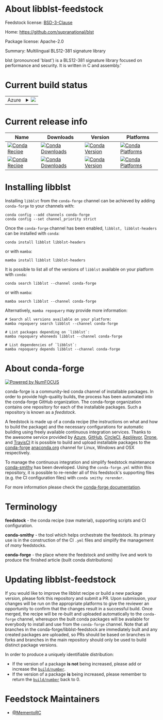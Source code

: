 About libblst-feedstock
=======================

Feedstock license: [BSD-3-Clause](https://github.com/conda-forge/libblst-feedstock/blob/main/LICENSE.txt)

Home: https://github.com/supranational/blst

Package license: Apache-2.0

Summary: Multilingual BLS12-381 signature library

blst (pronounced 'blast') is a BLS12-381 signature library focused
on performance and security. It is written in C and assembly.'


Current build status
====================


<table>
    
  <tr>
    <td>Azure</td>
    <td>
      <details>
        <summary>
          <a href="https://dev.azure.com/conda-forge/feedstock-builds/_build/latest?definitionId=23687&branchName=main">
            <img src="https://dev.azure.com/conda-forge/feedstock-builds/_apis/build/status/libblst-feedstock?branchName=main">
          </a>
        </summary>
        <table>
          <thead><tr><th>Variant</th><th>Status</th></tr></thead>
          <tbody><tr>
              <td>linux_64</td>
              <td>
                <a href="https://dev.azure.com/conda-forge/feedstock-builds/_build/latest?definitionId=23687&branchName=main">
                  <img src="https://dev.azure.com/conda-forge/feedstock-builds/_apis/build/status/libblst-feedstock?branchName=main&jobName=linux&configuration=linux%20linux_64_" alt="variant">
                </a>
              </td>
            </tr><tr>
              <td>linux_aarch64</td>
              <td>
                <a href="https://dev.azure.com/conda-forge/feedstock-builds/_build/latest?definitionId=23687&branchName=main">
                  <img src="https://dev.azure.com/conda-forge/feedstock-builds/_apis/build/status/libblst-feedstock?branchName=main&jobName=linux&configuration=linux%20linux_aarch64_" alt="variant">
                </a>
              </td>
            </tr><tr>
              <td>linux_ppc64le</td>
              <td>
                <a href="https://dev.azure.com/conda-forge/feedstock-builds/_build/latest?definitionId=23687&branchName=main">
                  <img src="https://dev.azure.com/conda-forge/feedstock-builds/_apis/build/status/libblst-feedstock?branchName=main&jobName=linux&configuration=linux%20linux_ppc64le_" alt="variant">
                </a>
              </td>
            </tr><tr>
              <td>osx_64</td>
              <td>
                <a href="https://dev.azure.com/conda-forge/feedstock-builds/_build/latest?definitionId=23687&branchName=main">
                  <img src="https://dev.azure.com/conda-forge/feedstock-builds/_apis/build/status/libblst-feedstock?branchName=main&jobName=osx&configuration=osx%20osx_64_" alt="variant">
                </a>
              </td>
            </tr><tr>
              <td>osx_arm64</td>
              <td>
                <a href="https://dev.azure.com/conda-forge/feedstock-builds/_build/latest?definitionId=23687&branchName=main">
                  <img src="https://dev.azure.com/conda-forge/feedstock-builds/_apis/build/status/libblst-feedstock?branchName=main&jobName=osx&configuration=osx%20osx_arm64_" alt="variant">
                </a>
              </td>
            </tr><tr>
              <td>win_64</td>
              <td>
                <a href="https://dev.azure.com/conda-forge/feedstock-builds/_build/latest?definitionId=23687&branchName=main">
                  <img src="https://dev.azure.com/conda-forge/feedstock-builds/_apis/build/status/libblst-feedstock?branchName=main&jobName=win&configuration=win%20win_64_" alt="variant">
                </a>
              </td>
            </tr>
          </tbody>
        </table>
      </details>
    </td>
  </tr>
</table>

Current release info
====================

| Name | Downloads | Version | Platforms |
| --- | --- | --- | --- |
| [![Conda Recipe](https://img.shields.io/badge/recipe-libblst-green.svg)](https://anaconda.org/conda-forge/libblst) | [![Conda Downloads](https://img.shields.io/conda/dn/conda-forge/libblst.svg)](https://anaconda.org/conda-forge/libblst) | [![Conda Version](https://img.shields.io/conda/vn/conda-forge/libblst.svg)](https://anaconda.org/conda-forge/libblst) | [![Conda Platforms](https://img.shields.io/conda/pn/conda-forge/libblst.svg)](https://anaconda.org/conda-forge/libblst) |
| [![Conda Recipe](https://img.shields.io/badge/recipe-libblst--headers-green.svg)](https://anaconda.org/conda-forge/libblst-headers) | [![Conda Downloads](https://img.shields.io/conda/dn/conda-forge/libblst-headers.svg)](https://anaconda.org/conda-forge/libblst-headers) | [![Conda Version](https://img.shields.io/conda/vn/conda-forge/libblst-headers.svg)](https://anaconda.org/conda-forge/libblst-headers) | [![Conda Platforms](https://img.shields.io/conda/pn/conda-forge/libblst-headers.svg)](https://anaconda.org/conda-forge/libblst-headers) |

Installing libblst
==================

Installing `libblst` from the `conda-forge` channel can be achieved by adding `conda-forge` to your channels with:

```
conda config --add channels conda-forge
conda config --set channel_priority strict
```

Once the `conda-forge` channel has been enabled, `libblst, libblst-headers` can be installed with `conda`:

```
conda install libblst libblst-headers
```

or with `mamba`:

```
mamba install libblst libblst-headers
```

It is possible to list all of the versions of `libblst` available on your platform with `conda`:

```
conda search libblst --channel conda-forge
```

or with `mamba`:

```
mamba search libblst --channel conda-forge
```

Alternatively, `mamba repoquery` may provide more information:

```
# Search all versions available on your platform:
mamba repoquery search libblst --channel conda-forge

# List packages depending on `libblst`:
mamba repoquery whoneeds libblst --channel conda-forge

# List dependencies of `libblst`:
mamba repoquery depends libblst --channel conda-forge
```


About conda-forge
=================

[![Powered by
NumFOCUS](https://img.shields.io/badge/powered%20by-NumFOCUS-orange.svg?style=flat&colorA=E1523D&colorB=007D8A)](https://numfocus.org)

conda-forge is a community-led conda channel of installable packages.
In order to provide high-quality builds, the process has been automated into the
conda-forge GitHub organization. The conda-forge organization contains one repository
for each of the installable packages. Such a repository is known as a *feedstock*.

A feedstock is made up of a conda recipe (the instructions on what and how to build
the package) and the necessary configurations for automatic building using freely
available continuous integration services. Thanks to the awesome service provided by
[Azure](https://azure.microsoft.com/en-us/services/devops/), [GitHub](https://github.com/),
[CircleCI](https://circleci.com/), [AppVeyor](https://www.appveyor.com/),
[Drone](https://cloud.drone.io/welcome), and [TravisCI](https://travis-ci.com/)
it is possible to build and upload installable packages to the
[conda-forge](https://anaconda.org/conda-forge) [anaconda.org](https://anaconda.org/)
channel for Linux, Windows and OSX respectively.

To manage the continuous integration and simplify feedstock maintenance
[conda-smithy](https://github.com/conda-forge/conda-smithy) has been developed.
Using the ``conda-forge.yml`` within this repository, it is possible to re-render all of
this feedstock's supporting files (e.g. the CI configuration files) with ``conda smithy rerender``.

For more information please check the [conda-forge documentation](https://conda-forge.org/docs/).

Terminology
===========

**feedstock** - the conda recipe (raw material), supporting scripts and CI configuration.

**conda-smithy** - the tool which helps orchestrate the feedstock.
                   Its primary use is in the construction of the CI ``.yml`` files
                   and simplify the management of *many* feedstocks.

**conda-forge** - the place where the feedstock and smithy live and work to
                  produce the finished article (built conda distributions)


Updating libblst-feedstock
==========================

If you would like to improve the libblst recipe or build a new
package version, please fork this repository and submit a PR. Upon submission,
your changes will be run on the appropriate platforms to give the reviewer an
opportunity to confirm that the changes result in a successful build. Once
merged, the recipe will be re-built and uploaded automatically to the
`conda-forge` channel, whereupon the built conda packages will be available for
everybody to install and use from the `conda-forge` channel.
Note that all branches in the conda-forge/libblst-feedstock are
immediately built and any created packages are uploaded, so PRs should be based
on branches in forks and branches in the main repository should only be used to
build distinct package versions.

In order to produce a uniquely identifiable distribution:
 * If the version of a package **is not** being increased, please add or increase
   the [``build/number``](https://docs.conda.io/projects/conda-build/en/latest/resources/define-metadata.html#build-number-and-string).
 * If the version of a package **is** being increased, please remember to return
   the [``build/number``](https://docs.conda.io/projects/conda-build/en/latest/resources/define-metadata.html#build-number-and-string)
   back to 0.

Feedstock Maintainers
=====================

* [@MementoRC](https://github.com/MementoRC/)

